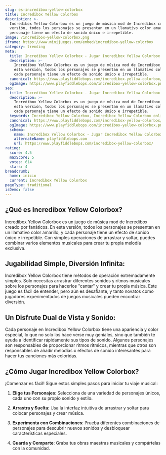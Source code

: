 ```yaml
---
slug: es-incredibox-yellow-colorbox
title: Incredibox Yellow Colorbox
description: >-
  Incredibox Yellow Colorbox es un juego de música mod de Incredibox creado por fanáticos. En esta
  versión, todos los personajes se presentan en un llamativo color amarillo, y cada
  personaje tiene un efecto de sonido único e irrepetible.
image: /incredibox-yellow-colorbox.png
iframe: https://www.minijuegos.com/embed/incredibox-yellow-colorbox
category: trending
meta:
  title: Incredibox Yellow Colorbox - Jugar Incredibox Yellow Colorbox Online
  description: >-
    Incredibox Yellow Colorbox es un juego de música mod de Incredibox creado por fanáticos. En
    esta versión, todos los personajes se presentan en un llamativo color amarillo, y
    cada personaje tiene un efecto de sonido único e irrepetible.
  canonical: https://www.playfiddlebops.com/incredibox-yellow-colorbox/
  ogImage: https://www.playfiddlebops.com/incredibox-yellow-colorbox.png
seo:
  title: Incredibox Yellow Colorbox - Jugar Incredibox Yellow Colorbox Online
  description: >-
    Incredibox Yellow Colorbox es un juego de música mod de Incredibox creado por fanáticos. En
    esta versión, todos los personajes se presentan en un llamativo color amarillo, y
    cada personaje tiene un efecto de sonido único e irrepetible.
  keywords: Incredibox Yellow Colorbox, Incredibox Yellow Colorbox online
  canonical: https://www.playfiddlebops.com/incredibox-yellow-colorbox/
  ogImage: https://www.playfiddlebops.com/incredibox-yellow-colorbox.png
  schema:
    name: Incredibox Yellow Colorbox - Jugar Incredibox Yellow Colorbox Online
    alternateName: playfiddlebops.com
    url: https://www.playfiddlebops.com/incredibox-yellow-colorbox/
rating:
  score: 4.5
  maxScore: 5
  votes: 614
  stars: 4
breadcrumb:
  home: inicio
  current: Incredibox Yellow Colorbox
pageType: traditional
isDemo: false
---
```


## ¿Qué es Incredibox Yellow Colorbox?

Incredibox Yellow Colorbox es un juego de música mod de Incredibox creado por fanáticos. En esta versión, todos los personajes se presentan en un llamativo color amarillo, y cada personaje tiene un efecto de sonido único e irrepetible. Con simples operaciones de arrastrar y soltar, puedes combinar varios elementos musicales para crear tu propia melodía exclusiva.

## Jugabilidad Simple, Diversión Infinita:

Incredibox Yellow Colorbox tiene métodos de operación extremadamente simples. Solo necesitas arrastrar diferentes sonidos y ritmos musicales sobre los personajes para hacerlos "cantar" y crear tu propia música. Este juego es fácil de entender, pero aún es desafiante, y tanto novatos como jugadores experimentados de juegos musicales pueden encontrar diversión.

## Un Disfrute Dual de Vista y Sonido:

Cada personaje en Incredibox Yellow Colorbox tiene una apariencia y color especial, lo que no solo los hace verse muy geniales, sino que también te ayuda a identificar rápidamente sus tipos de sonido. Algunos personajes son responsables de proporcionar ritmos rítmicos, mientras que otros son responsables de añadir melodías o efectos de sonido interesantes para hacer tus canciones más coloridas.

## ¿Cómo Jugar Incredibox Yellow Colorbox?

¡Comenzar es fácil! Sigue estos simples pasos para iniciar tu viaje musical:

1. **Elige tus Personajes**: Selecciona de una variedad de personajes únicos, cada uno con su propio sonido y estilo.

1. **Arrastra y Suelta**: Usa la interfaz intuitiva de arrastrar y soltar para colocar personajes y crear música.

1. **Experimenta con Combinaciones**: Prueba diferentes combinaciones de personajes para descubrir nuevos sonidos y desbloquear características especiales.

1. **Guarda y Comparte**: Graba tus obras maestras musicales y compártelas con la comunidad.